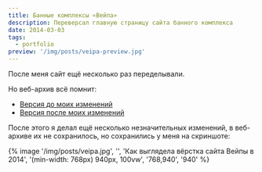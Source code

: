 ```yaml
---
title: Банные комплексы «Вейпа»
description: Переверсал главную страницу сайта банного комплекса
date: 2014-03-03
tags:
  - portfolio
preview: '/img/posts/veipa-preview.jpg'
---
```


После меня сайт ещё несколько раз переделывали.

Но веб-архив всё помнит:

* [Версия до моих изменений](http://web.archive.org/web/20140109125417/http://veipa.ru/)
* [Версия после моих изменений](http://web.archive.org/web/20140629170037/http://veipa.ru/)

После этого я делал ещё несколько незначительных изменений, в веб-архиве их не сохранилось, но сохранились у меня на скриншоте:

{% image '/img/posts/veipa.jpg', '', 'Как выглядела вёрстка сайта Вейпы в 2014', '(min-width: 768px) 940px, 100vw', '768,940', '940' %}
